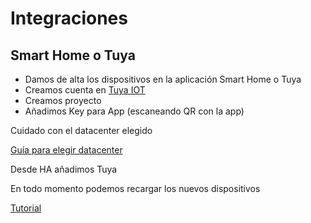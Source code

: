 # Integraciones


## Smart Home o Tuya

* Damos de alta los dispositivos en la aplicación Smart Home o Tuya
* Creamos cuenta en [Tuya IOT](https://iot.tuya.com/cloud/?id=p1699222959241ncyp7x)
* Creamos proyecto
* Añadimos Key para App (escaneando QR con la app)

Cuidado con el datacenter elegido

[Guía para elegir datacenter](https://github.com/tuya/tuya-home-assistant/blob/main/docs/regions_dataCenters.md)

Desde HA añadimos Tuya 

En todo momento podemos recargar los nuevos dispositivos

[Tutorial](https://www.home-assistant.io/integrations/tuya)